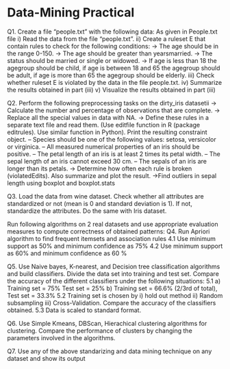 # Data-Mining Practical
Q1. Create a file “people.txt” with the following data: As given in People.txt file
i) Read the data from the file “people.txt”.
ii) Create a ruleset E that contain rules to check for the following conditions:
-> The age should be in the range 0-150.
-> The age should be greater than yearsmarried.
-> The status should be married or single or widowed.
-> If age is less than 18 the agegroup should be child, if age is between 18 and 65 the 
agegroup should be adult, if age is more than 65 the agegroup should be elderly.
iii) Check whether ruleset E is violated by the data in the file people.txt.
iv) Summarize the results obtained in part (iii)
v) Visualize the results obtained in part (iii)

Q2. Perform the following preprocessing tasks on the dirty_iris datasetii
-> Calculate the number and percentage of observations that are complete.
-> Replace all the special values in data with NA.
-> Define these rules in a separate text file and read them.
(Use editfile function in R (package editrules). Use similar function in Python). 
Print the resulting constraint object.
– Species should be one of the following values: setosa, versicolor or virginica.
– All measured numerical properties of an iris should be positive.
– The petal length of an iris is at least 2 times its petal width.
– The sepal length of an iris cannot exceed 30 cm.
– The sepals of an iris are longer than its petals.
-> Determine how often each rule is broken (violatedEdits). Also summarize and plot the
result.
->Find outliers in sepal length using boxplot and boxplot.stats

Q3. Load the data from wine dataset. Check whether all attributes are standardized or not (mean 
is 0 and standard deviation is 1). If not, standardize the attributes. Do the same with Iris dataset.

Run following algorithms on 2 real datasets and use appropriate evaluation measures to compute 
correctness of obtained patterns:
Q4. Run Apriori algorithm to find frequent itemsets and association rules
4.1 Use minimum support as 50% and minimum confidence as 75%
4.2 Use minimum support as 60% and minimum confidence as 60 % 

Q5. Use Naive bayes, K-nearest, and Decision tree classification algorithms and build classifiers. 
Divide the data set into training and test set. Compare the accuracy of the different classifiers 
under the following situations:
5.1 a) Training set = 75% Test set = 25% 
b) Training set = 66.6% (2/3rd of total), Test set = 33.3%
5.2 Training set is chosen by i) hold out method ii) Random subsampling iii) Cross-Validation. Compare the accuracy of the classifiers obtained.
5.3 Data is scaled to standard format.

Q6. Use Simple Kmeans, DBScan, Hierachical clustering algorithms for clustering. Compare 
the performance of clusters by changing the parameters involved in the algorithms.

Q7. Use any of the above standarizing and data mining technique on any dataset and show its output
